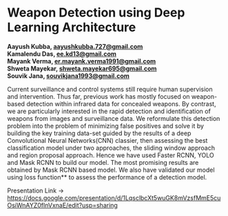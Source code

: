 # Weapon Detection using Deep Learning Architecture

<b>Aayush Kubba, aayushkubba.727@gmail.com</b> </br>
<b>Kamalendu Das, ee.kd13@gmail.com</b></br>
<b>Mayank Verma, er.mayank.verma1991@gmail.com</b></br>
<b>Shweta Mayekar, shweta.mayekar695@gmail.com</b></br>
<b>Souvik Jana, souvikjana1993@gmail.com</b></br>



Current surveillance and control systems still require human supervision and intervention. Thus far, previous work has mostly focused on weapon-based detection within infrared data for concealed weapons. By contrast, we are particularly interested in the rapid detection and identification of weapons from images and surveillance data.  We reformulate this detection problem into the problem of minimizing false positives and solve it by building the key training data-set guided by the results of a deep Convolutional Neural Networks(CNN) classier, then assessing the best classification model under two approaches, the sliding window approach and region proposal approach. Hence we have used  Faster RCNN, YOLO and Mask RCNN to build our model. The most promising results are obtained by Mask RCNN based model. We also have validated our model using loss function** to assess the performance of a detection model.


Presentation Link -> https://docs.google.com/presentation/d/1LqsclbcXt5wuGK8mVzsfMmE5cuOsiWnAYZ0flnVxnaE/edit?usp=sharing

